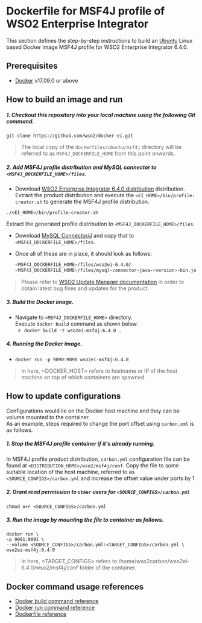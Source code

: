 # Dockerfile for MSF4J profile of WSO2 Enterprise Integrator #
This section defines the step-by-step instructions to build an [Ubuntu](https://hub.docker.com/_/ubuntu/) Linux based Docker image
MSF4J profile for WSO2 Enterprise Integrator 6.4.0.

## Prerequisites

* [Docker](https://www.docker.com/get-docker) v17.09.0 or above


## How to build an image and run
##### 1. Checkout this repository into your local machine using the following Git command.
```
git clone https://github.com/wso2/docker-ei.git
```

>The local copy of the `dockerfiles/ubuntu/msf4j` directory will be referred to as `MSF4J_DOCKERFILE_HOME` from this point onwards.

##### 2. Add MSF4J profile distribution and MySQL connector to `<MSF4J_DOCKERFILE_HOME>/files`.

- Download [WSO2 Enterprise Integrator 6.4.0 distribution](https://wso2.com/integration/) distribution.
Extract the product distribution and execute the `<EI_HOME>/bin/profile-creator.sh` to generate the MSF4J
profile distribution.

```
./<EI_HOME>/bin/profile-creator.sh
``` 

Extract the generated profile distribution to `<MSF4J_DOCKERFILE_HOME>/files`.

- Download [MySQL Connector/J](https://downloads.mysql.com/archives/c-j)
and copy that to `<MSF4J_DOCKERFILE_HOME>/files`.
- Once all of these are in place, it should look as follows:

  ```bash
  <MSF4J_DOCKERFILE_HOME>/files/wso2ei-6.4.0/
  <MSF4J_DOCKERFILE_HOME>/files/mysql-connector-java-<version>-bin.jar
  ```

>Please refer to [WSO2 Update Manager documentation]( https://docs.wso2.com/display/WUM300/WSO2+Update+Manager)
in order to obtain latest bug fixes and updates for the product.

##### 3. Build the Docker image.
- Navigate to `<MSF4J_DOCKERFILE_HOME>` directory. <br>
  Execute `docker build` command as shown below.
    + `docker build -t wso2ei-msf4j:6.4.0 .`
    
##### 4. Running the Docker image.
- `docker run -p 9090:9090 wso2ei-msf4j:6.4.0`
    
>In here, <DOCKER_HOST> refers to hostname or IP of the host machine on top of which containers are spawned.


## How to update configurations
Configurations would lie on the Docker host machine and they can be volume mounted to the container. <br>
As an example, steps required to change the port offset using `carbon.xml` is as follows.

##### 1. Stop the MSF4J profile container if it's already running.
In MSF4J profile product distribution, `carbon.yml` configuration file can be found at `<DISTRIBUTION_HOME>/wso2/msf4j/conf`.
Copy the file to some suitable location of the host machine, referred to as `<SOURCE_CONFIGS>/carbon.yml` and
increase the offset value under ports by 1

##### 2. Grant read permission to `other` users for `<SOURCE_CONFIGS>/carbon.yml`
```
chmod o+r <SOURCE_CONFIGS>/carbon.yml
```

##### 3. Run the image by mounting the file to container as follows.
```
docker run \
-p 9091:9091 \
--volume <SOURCE_CONFIGS>/carbon.yml:<TARGET_CONFIGS>/carbon.yml \
wso2ei-msf4j:6.4.0
```

>In here, <TARGET_CONFIGS> refers to /home/wso2carbon/wso2ei-6.4.0/wso2/msf4j/conf folder of the container.


## Docker command usage references

* [Docker build command reference](https://docs.docker.com/engine/reference/commandline/build/)
* [Docker run command reference](https://docs.docker.com/engine/reference/run/)
* [Dockerfile reference](https://docs.docker.com/engine/reference/builder/)
